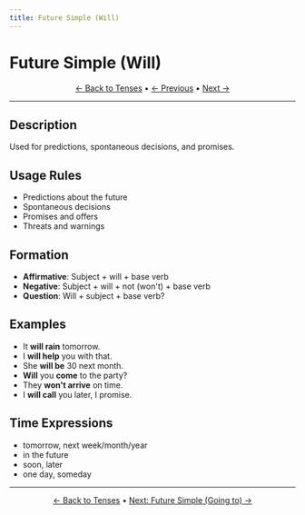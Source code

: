 ```yaml
---
title: Future Simple (Will)
---
```


# Future Simple (Will)



<div align="center" markdown="1">

[← Back to Tenses](./README.html) • [← Previous](08-past-perfect-continuous.md) • [Next →](10-future-going-to.md)

</div>

---

## Description
Used for predictions, spontaneous decisions, and promises.

## Usage Rules
- Predictions about the future
- Spontaneous decisions
- Promises and offers
- Threats and warnings

## Formation
- **Affirmative**: Subject + will + base verb
- **Negative**: Subject + will + not (won't) + base verb
- **Question**: Will + subject + base verb?

## Examples
- It **will rain** tomorrow.
- I **will help** you with that.
- She **will be** 30 next month.
- **Will** you **come** to the party?
- They **won't arrive** on time.
- I **will call** you later, I promise.

## Time Expressions
- tomorrow, next week/month/year
- in the future
- soon, later
- one day, someday

---

<div align="center" markdown="1">

[← Back to Tenses](./README.html) • [Next: Future Simple (Going to) →](10-future-going-to.md)

</div>
